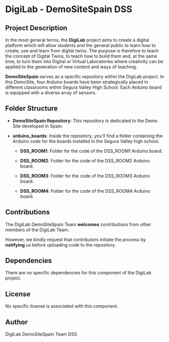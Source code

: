 # DigiLab - DemoSiteSpain DSS

## Project Description

In the most general terms, the **DigiLab** project aims to create a digital platform which will allow students and the general public to learn how to create, use and learn from digital twins. The purpose is therefore to teach the concept of Digital Twins, to teach how to build them and, at the same time, to turn them into Digital or Virtual Laboratories where creativity can be applied to the generation of new content and ways of teaching.

**DemoSiteSpain** serves as a specific repository within the DigiLab project. In this DemoSite, four Arduino boards have been strategically placed in different classrooms within Segura Valley High School. Each Arduino board is equipped with a diverse array of sensors.

## Folder Structure

- **DemoSiteSpain Repository**: This repository is dedicated to the Demo Site developed in Spain.

- **arduino_boards**: Inside the repository, you'll find a folder containing the Arduino code for the boards installed in the Segura Valley high school.

   - **DSS_ROOM1**: Folder for the code of the DSS_ROOM1 Arduino board.
   
   - **DSS_ROOM2**: Folder for the code of the DSS_ROOM2 Arduino board.
   
   - **DSS_ROOM3**: Folder for the code of the DSS_ROOM3 Arduino board.
   
   - **DSS_ROOM4**: Folder for the code of the DSS_ROOM4 Arduino board.
 
## Contributions

The DigiLab DemoSiteSpain Team **welcomes** contributions from other members of the DigiLab Team. 

However, we kindly request that contributors initiate the process by **notifying** us before uploading code to the repository.

## Dependencies

There are no specific dependencies for this component of the DigiLab project.

## License

No specific license is associated with this component.

## Author

DigiLab DemoSiteSpain Team DSS




